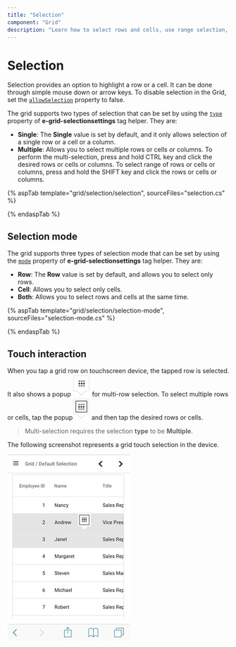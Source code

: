 ```yaml
---
title: "Selection"
component: "Grid"
description: "Learn how to select rows and cells, use range selection, and use check box selection in the Essential JS 2 DataGrid control."
---
```


# Selection

Selection provides an option to highlight a row or a cell. It can be done through simple mouse down or arrow keys. To disable selection in the Grid, set the [`allowSelection`](https://help.syncfusion.com/cr/aspnetcore-js2/Syncfusion.EJ2.Grids.Grid.html#Syncfusion_EJ2_Grids_Grid_AllowSelection) property to false.

The grid supports two types of selection that can be set by using the [`type`](https://help.syncfusion.com/cr/aspnetcore-js2/Syncfusion.EJ2.Grids.GridSelectionSettings.html#Syncfusion_EJ2_Grids_GridSelectionSettings_Type) property of **e-grid-selectionsettings** tag helper. They are:

* **Single**: The **Single** value is set by default, and it only allows selection of a single row or a cell or a column.
* **Multiple**: Allows you to select multiple rows or cells or columns.
To perform the multi-selection, press and hold CTRL key and click the desired rows or cells or columns. To select range of rows or cells or columns, press and hold the SHIFT key and click the rows or cells or columns.

{% aspTab template="grid/selection/selection", sourceFiles="selection.cs" %}

{% endaspTab %}

## Selection mode

The grid supports three types of selection mode that can be set by using
the [`mode`](https://help.syncfusion.com/cr/aspnetcore-js2/Syncfusion.EJ2.Grids.GridSelectionSettings.html#Syncfusion_EJ2_Grids_GridSelectionSettings_Mode) property of **e-grid-selectionsettings** tag helper. They are:

* **Row**: The **Row** value is set by default, and allows you to select only rows.
* **Cell**: Allows you to select only cells.
* **Both**: Allows you to select rows and cells at the same time.

{% aspTab template="grid/selection/selection-mode", sourceFiles="selection-mode.cs" %}

{% endaspTab %}

## Touch interaction

When you tap a grid row on touchscreen device, the tapped row is selected.
It also shows a popup ![selection](../../images/selection.jpg)  for multi-row selection.
To select multiple rows or cells, tap the popup![mselection](../../images/mselection.jpg)  and then tap the desired rows or cells.

> Multi-selection requires the selection **type** to be **Multiple**.

The following screenshot represents a grid touch selection in the device.

![Touch interaction](../../images/touch-selection.jpg)